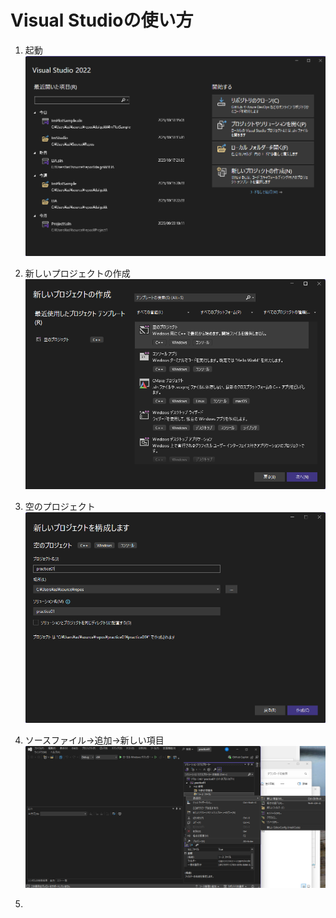 # Visual Studioの使い方

1. 起動
  ![起動画面](./images/vs_01.png)
  
1. 新しいプロジェクトの作成
  ![新しいプロジェクトの作成](./images/vs_02_01.png)

1. 空のプロジェクト
   ![空のプロジェクト](./images/vs_03.png)
1. ソースファイル->追加->新しい項目
    ![空のプロジェクト](./images/vs_04.png)
1. 
